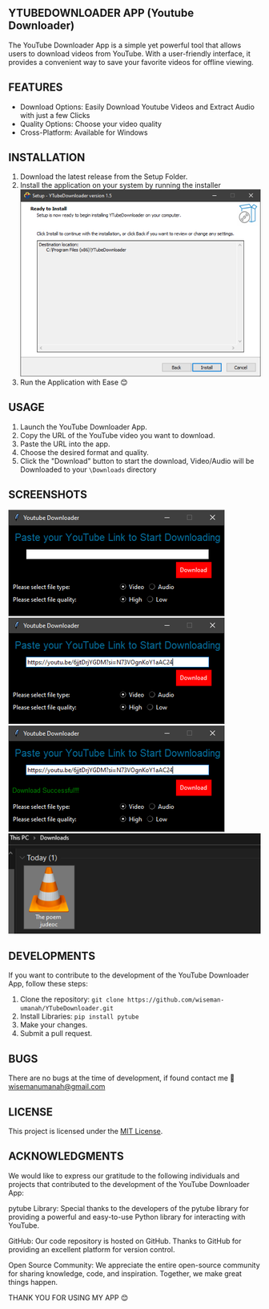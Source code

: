 
## YTUBEDOWNLOADER APP (Youtube Downloader)

The YouTube Downloader App is a simple yet powerful tool that allows users to download videos from YouTube. With a user-friendly interface, it provides a convenient way to save your favorite videos for offline viewing.

## FEATURES
- Download Options: Easily Download Youtube Videos and Extract Audio with just a few Clicks
- Quality Options: Choose your video quality
- Cross-Platform: Available for Windows

## INSTALLATION
1.	Download the latest release from the Setup Folder.
2.	Install the application on your system by running the installer
![Start installation of software](screenshots/install.png)
3. 	Run the Application with Ease 😊

## USAGE
1.	Launch the YouTube Downloader App.
2.	Copy the URL of the YouTube video you want to download.
3.	Paste the URL into the app.
4.	Choose the desired format and quality.
5.	Click the "Download" button to start the download, Video/Audio will be Downloaded to your `\Downloads` directory 

## SCREENSHOTS
![Launch app](screenshots/launch.png)
![insert](screenshots/insert.png)
![succes](screenshots/success.png)
![downloads](screenshots/downloads.png)

## DEVELOPMENTS
If you want to contribute to the development of the YouTube Downloader App, follow these steps:

1.	Clone the repository: ``git clone https://github.com/wiseman-umanah/YTubeDownloader.git``
2.	Install Libraries:
		`pip install pytube`
3.	Make your changes.
4.	Submit a pull request.

## BUGS
There are no bugs at the time of development, if found contact me 📩 wisemanumanah@gmail.com

## LICENSE
This project is licensed under the [MIT License](https://opensource.org/license/mit/).

## ACKNOWLEDGMENTS
We would like to express our gratitude to the following individuals and projects that contributed to the development of the YouTube Downloader App:

pytube Library: Special thanks to the developers of the pytube library for providing a powerful and easy-to-use Python library for interacting with YouTube.

GitHub: Our code repository is hosted on GitHub. Thanks to GitHub for providing an excellent platform for version control.

Open Source Community: We appreciate the entire open-source community for sharing knowledge, code, and inspiration. Together, we make great things happen.


THANK YOU FOR USING MY APP 😊

